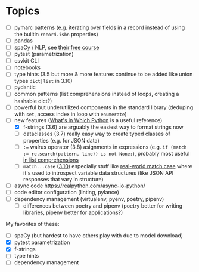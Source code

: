 # Topics

- [ ] pymarc patterns  (e.g. iterating over fields in a record instead of using the builtin `record.isbn` properties)
- [ ] pandas
- [ ] spaCy / NLP, see [their free course](https://course.spacy.io/en/)
- [ ] pytest (parametrization)
- [ ] csvkit CLI
- [ ] notebooks
- [ ] type hints (3.5 but more & more features continue to be added like union types `dict|list` in 3.10)
- [ ] pydantic
- [ ] common patterns (list comprehensions instead of loops, creating a hashable dict?)
- [ ] powerful but underutilized components in the standard library (deduping with `set`, access index in loop with `enumerate`)
- [ ] new features ([What's in Which Python](https://nedbatchelder.com/text/which-py.html) is a useful reference)
  - [x] f-strings (3.6) are arguably the easiest way to format strings now
  - [ ] dataclasses (3.7) really easy way to create typed classes of properties (e.g. for JSON data)
  - [ ] `:=` walrus operator (3.8) asignments in expressions (e.g. `if (match := re.search(pattern, line)) is not None:`), probably most useful [in list comprehensions](https://realpython.com/python-walrus-operator/#list-comprehensions)
  - [ ] `match...case` ([3.10](https://peps.python.org/pep-0622/)) especially stuff like [real-world match case](https://nedbatchelder.com/blog/202312/realworld_matchcase.html) where it's used to introspect variable data structures (like JSON API responses that vary in structure)
- [ ] async code https://realpython.com/async-io-python/
- [ ] code editor configuration (linting, pylance)
- [ ] dependency management (virtualenv, pyenv, poetry, pipenv)
  - [ ] differences between poetry and pipenv (poetry better for writing libraries, pipenv better for applications?)

My favorites of these:

- [ ] spaCy (but hardest to have others play with due to model download)
- [x] pytest parametrization
- [x] f-strings
- [ ] type hints
- [ ] dependency management
